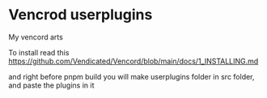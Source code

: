 # Vencrod userplugins

My vencord arts


To install read this
https://github.com/Vendicated/Vencord/blob/main/docs/1_INSTALLING.md

and right before pnpm build you will make userplugins folder in src folder, and paste the plugins in it

